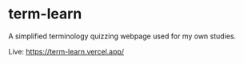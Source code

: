 # term-learn
A simplified terminology quizzing webpage used for my own studies.

Live: https://term-learn.vercel.app/
